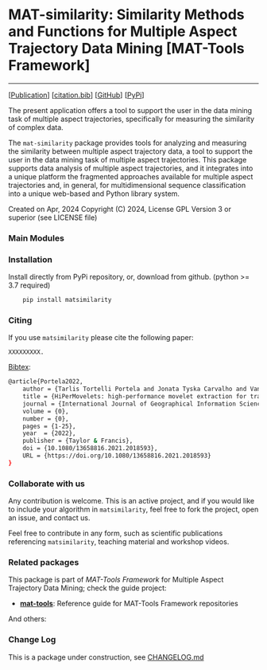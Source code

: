 # MAT-similarity: Similarity Methods and Functions for Multiple Aspect Trajectory Data Mining \[MAT-Tools Framework\]
---

\[[Publication](#)\] \[[citation.bib](citation.bib)\] \[[GitHub](https://github.com/mat-analysis/mat-similarity)\] \[[PyPi](https://pypi.org/project/mat-similarity/)\]


The present application offers a tool to support the user in the data mining task of multiple aspect trajectories, specifically for measuring the similarity of complex data. 

The `mat-similarity` package provides tools for analyzing and measuring the similarity between multiple aspect trajectory data, a tool to support the user in the data mining task of multiple aspect trajectories. This package supports data analysis of multiple aspect trajectories, and it integrates into a unique platform the fragmented approaches available for multiple aspect trajectories and, in general, for multidimensional sequence classification into a unique web-based and Python library system.


Created on Apr, 2024
Copyright (C) 2024, License GPL Version 3 or superior (see LICENSE file)

### Main Modules



### Installation

Install directly from PyPi repository, or, download from github. (python >= 3.7 required)

```bash
    pip install matsimilarity
```

### Citing

If you use `matsimilarity` please cite the following paper:

    XXXXXXXXX.

[Bibtex](citation.bib):

```bash
@article{Portela2022,
    author = {Tarlis Tortelli Portela and Jonata Tyska Carvalho and Vania Bogorny},
    title = {HiPerMovelets: high-performance movelet extraction for trajectory classification},
    journal = {International Journal of Geographical Information Science},
    volume = {0},
    number = {0},
    pages = {1-25},
    year  = {2022},
    publisher = {Taylor & Francis},
    doi = {10.1080/13658816.2021.2018593},
    URL = {https://doi.org/10.1080/13658816.2021.2018593}
}
```

### Collaborate with us

Any contribution is welcome. This is an active project, and if you would like to include your algorithm in `matsimilarity`, feel free to fork the project, open an issue, and contact us.

Feel free to contribute in any form, such as scientific publications referencing `matsimilarity`, teaching material and workshop videos.

### Related packages

This package is part of _MAT-Tools Framework_ for Multiple Aspect Trajectory Data Mining; check the guide project:

- **[mat-tools](https://github.com/mat-analysis/mat-tools)**: Reference guide for MAT-Tools Framework repositories

And others:



### Change Log

This is a package under construction, see [CHANGELOG.md](./CHANGELOG.md)
